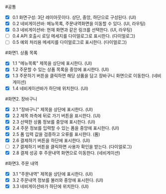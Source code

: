 #공통 

- [x]	0.1 화면구성: 3단 레이아웃이다. 상단, 중앙, 하단으로 구성된다. (UI)
- [x]	0.2 네비게이션바: 메뉴목록, 주문내역화면을 이동할 수 있다. (UI, 라우팅)
- [x]	0.3 네비게이션바: 현재 화면과 같은 링크를 선택한다. (UI, 라우팅)
- [ ]	0.4 API 호출시 로딩 메세지를 다이얼로그로 표시한다. (다이얼로그)
- [ ]	0.5 예외 처리용 메세지를 다이얼로그로 표시한다. (다이얼로그)

#화면1. 상품 목록

- [x]	1.1 "메뉴목록" 제목을 상단에 표시한다. (UI)
- [x]	1.2 주문할 수 있는 상품 목록을 중앙에 표시한다. (UI)
- [x]	1.3 주문하기 버튼을 클릭하면 해당 상품을 담고 장바구니 화면으로 이동한다. (네비게이션)
- [x]	1.4 네비게이션바가 하단에 위치한다. (UI)

#화면2. 장바구니

- [x]	2.1 "장바구니" 제목을 상단에 표시한다. (UI)
- [x]	2.2 제목 좌측에 뒤로 가기 버튼을 표시한다. (UI)
- [x]	2.3 선택한 상품 정보를 중앙에 표시한다. (UI)
- [x]	2.4 주문 정보를 입력할 수 있는 폼을 중앙에 표시한다. (UI)
- [x]	2.5 폼 입력 값을 검증하고 오류를 표시한다. (폼)
- [x]	2.6 결제하기 버튼을 하단에 표시한다. (UI)
- [ ]	2.7 결제하기 버튼을 클릭하면 사용자 확인을 받는다. (다이얼로그)
- [x]	2.8 결제 성공 후 주문내역 화면으로 이동한다. (네비게이션)

#화면3. 주문 내역

- [x]	3.1 "주문내역" 제목을 상단에 표시한다. (UI)
- [x]	3.2 주문내역 정보를 불러와 중앙에 표시한다. (UI)
- [x]	3.3 네비게이션바가 하단에 위치한다. (UI)